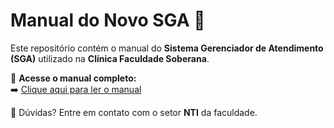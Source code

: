 # Manual do Novo SGA 🏥

Este repositório contém o manual do **Sistema Gerenciador de Atendimento (SGA)** utilizado na **Clínica Faculdade Soberana**.

📖 **Acesse o manual completo:**  
➡️ [Clique aqui para ler o manual](Painelclinica.md)

📌 Dúvidas? Entre em contato com o setor **NTI** da faculdade.
